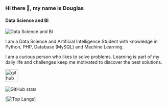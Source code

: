 ### Hi there 👋, my name is Douglas
#### Data Science and BI
![Data Science and BI](https://media-exp1.licdn.com/dms/image/C5616AQGwinOugz3VZg/profile-displaybackgroundimage-shrink_350_1400/0/1629269019734?e=1643846400&v=beta&t=H306XKkuG4agIQX6ht3arOl9BzKIaocNkoxCzQz9uyA)

I am a Data Science and Artificial Intelligence Student with knowledge in Python, PHP, Database (MySQL) and Machine Learning.

I am a curious person who likes to solve problems. Learning is part of my daily life and challenges keep me motivated to discover the best solutions.






[<img src='https://cdn.jsdelivr.net/npm/simple-icons@3.0.1/icons/github.svg' alt='github' height='40'>](https://github.com/DouglasDeAlmeida)  

![GitHub stats](https://github-readme-stats.vercel.app/api?username=DouglasDeAlmeida&show_icons=true&count_private=true)  



[![Top Langs](https://github-readme-stats.vercel.app/api/top-langs/?username=DouglasDeAlmeida)]
